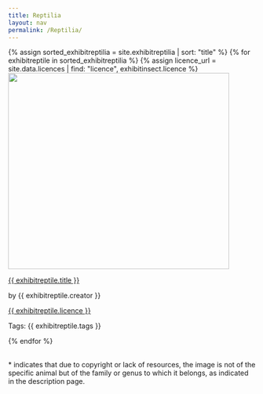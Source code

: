 ```yaml
---
title: Reptilia
layout: nav
permalink: /Reptilia/
---
```

<div id = "animal_reptilia">
  {% assign sorted_exhibitreptilia = site.exhibitreptilia | sort: "title" %}
  {% for exhibitreptile in sorted_exhibitreptilia %}
    {% assign licence_url = site.data.licences | find: "licence", exhibitinsect.licence %}
    <div class = "grid_cell">
      <a href = "{{ exhibitreptile.url | relative_url }}"><img src="{{ exhibitreptile.image-url }}" class="gallery" width="450" height="400"></a >
      <p class = "caption"><a href = "{{ exhibitreptile.url | relative_url }}">{{ exhibitreptile.title }}</a ></p> 
      <p>by {{ exhibitreptile.creator }}</p>
      <p><a href="{{ licence_url.url }}">{{ exhibitreptile.licence }}</a ></p >
      <p>Tags: {{ exhibitreptile.tags }}</p >
    </div>
  {% endfor %}
</div>
<br>
<div class="attention">
 <p>* indicates that due to copyright or lack of resources, the image is not of the specific animal but of the family or genus to which it belongs, as indicated in the description page.</p>
 </div>